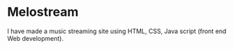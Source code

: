 # Melostream
I have made a music streaming site using HTML, CSS, Java script (front end Web development).
